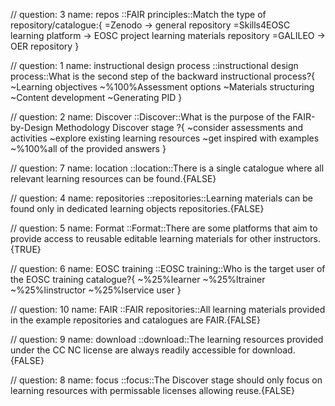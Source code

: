 
// question: 3  name: repos
::FAIR principles::Match the type of repository/catalogue:{
   =Zenodo -> general repository
   =Skills4EOSC learning platform  -> EOSC project learning materials repository
   =GALILEO  -> OER repository
}


// question: 1  name: instructional design process
::instructional design process::What is the second step of the backward instructional process?{
	~Learning objectives
	~%100%Assessment options
	~Materials structuring
	~Content development
	~Generating PID
}


// question: 2  name: Discover
::Discover::What is the purpose of the FAIR-by-Design Methodology Discover stage ?{
	~consider assessments and activities
	~explore existing learning resources
	~get inspired with examples
	~%100%all of the provided answers
}


// question: 7  name: location
::location::There is a single catalogue where all relevant learning resources can be found.{FALSE}


// question: 4  name: repositories
::repositories::Learning materials can be found only in dedicated learning objects repositories.{FALSE}


// question: 5  name: Format
::Format::There are some platforms that aim to provide access to reusable editable learning materials for other instructors.{TRUE}


// question: 6  name: EOSC training
::EOSC training::Who is the target user of the EOSC training catalogue?{
	~%25%learner
	~%25%ltrainer
	~%25%linstructor
	~%25%lservice user
}


// question: 10  name: FAIR
::FAIR repositories::All learning materials provided in the example repositories and catalogues are FAIR.{FALSE}


// question: 9  name: download
::download::The learning resources provided under the CC NC license are always readily accessible for download.{FALSE}


// question: 8  name: focus
::focus::The Discover stage should only focus on learning resources with permissable licenses allowing reuse.{FALSE}


